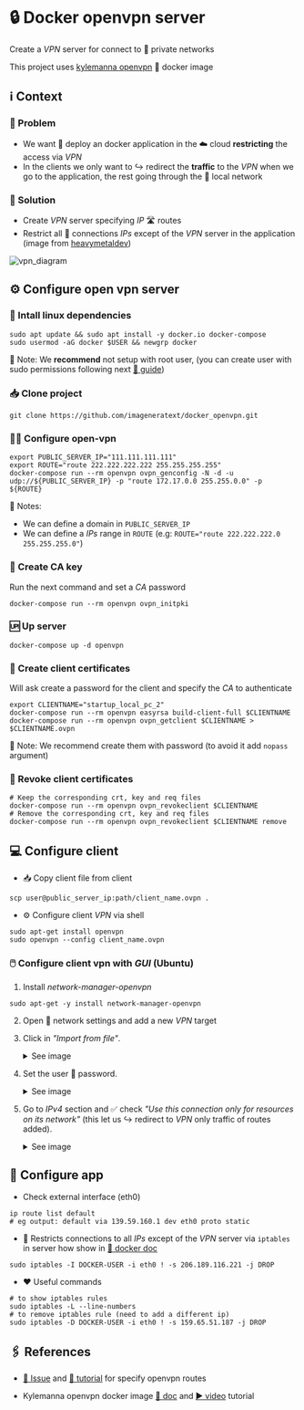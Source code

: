 # 🔒 Docker openvpn server

Create a _VPN_ server for connect to 🔗 private networks

This project uses [kylemanna openvpn](https://hub.docker.com/r/kylemanna/openvpn) 🐋 docker image

## ℹ️ Context

### 😬 Problem

- We want 🚀 deploy an docker application in the ☁️ cloud **restricting** the access via _VPN_
- In the clients we only want to ↪️ redirect the **traffic** to the _VPN_ when we go to the application, the rest going through the 📍 local network

### 💼 Solution

- Create _VPN_ server specifying _IP_ 🛣️ routes
- Restrict all 🔗 connections _IPs_ except of the _VPN_ server in the application (image from [heavymetaldev](https://heavymetaldev.com/openvpn-with-docker))

![vpn_diagram](https://user-images.githubusercontent.com/22328176/126044983-3883e6e1-276c-430d-8610-850a425fc562.png)

## ⚙️ Configure open vpn server

### 🐧 Intall linux dependencies

```shell
sudo apt update && sudo apt install -y docker.io docker-compose
sudo usermod -aG docker $USER && newgrp docker
```

📝 Note: We **recommend** not setup with root user, (you can create user with sudo permissions following next [🦮 guide](https://www.digitalocean.com/community/tutorials/initial-server-setup-with-ubuntu-20-04))

### 📥 Clone project

```shell
git clone https://github.com/imageneratext/docker_openvpn.git
```

### 👨‍🔧 Configure open-vpn

```shell
export PUBLIC_SERVER_IP="111.111.111.111"
export ROUTE="route 222.222.222.222 255.255.255.255"
docker-compose run --rm openvpn ovpn_genconfig -N -d -u udp://${PUBLIC_SERVER_IP} -p "route 172.17.0.0 255.255.0.0" -p ${ROUTE}
```

📝 Notes:

- We can define a domain in `PUBLIC_SERVER_IP`
- We can define a _IPs_ range in `ROUTE` (e.g: `ROUTE="route 222.222.222.0 255.255.255.0"`)

### 🔑 Create CA key

Run the next command and set a _CA_ password

```shell
docker-compose run --rm openvpn ovpn_initpki
```

### 🆙 Up server

```shell
docker-compose up -d openvpn
```

### 👤 Create client certificates

Will ask create a password for the client and specify the _CA_ to authenticate

```shell
export CLIENTNAME="startup_local_pc_2"
docker-compose run --rm openvpn easyrsa build-client-full $CLIENTNAME
docker-compose run --rm openvpn ovpn_getclient $CLIENTNAME > $CLIENTNAME.ovpn
```

📝 Note: We recommend create them with password (to avoid it add `nopass` argument)

### 🧹 Revoke client certificates

```shell
# Keep the corresponding crt, key and req files
docker-compose run --rm openvpn ovpn_revokeclient $CLIENTNAME
# Remove the corresponding crt, key and req files
docker-compose run --rm openvpn ovpn_revokeclient $CLIENTNAME remove
```

## 💻 Configure client

- 📥 Copy client file from client

```shell
scp user@public_server_ip:path/client_name.ovpn .
```

- ⚙️ Configure client _VPN_ via shell

```shell
sudo apt-get install openvpn
sudo openvpn --config client_name.ovpn
```

### 🖱️ Configure client vpn with _GUI_ (Ubuntu)

1. Install _network-manager-openvpn_

```shell
sudo apt-get -y install network-manager-openvpn
```

2. Open 📶 network settings and add a new _VPN_ target

3. Click in _"Import from file"_. <details><summary>See image</summary>![vpn_settings_ubuntu_](https://user-images.githubusercontent.com/22328176/126045438-8a314b4e-819c-4832-bf65-a1e4d35d5ec8.png)</details>

4. Set the user 🔑 password. <details><summary>See image</summary>![pass_vpn_settings](https://user-images.githubusercontent.com/22328176/126045431-23ae3f16-e6c6-4360-b5f0-c856349e3a32.png)</details>

5. Go to _IPv4_ section and ✅ check _"Use this connection only for resources on its network"_ (this let us ↪️ redirect to _VPN_ only traffic of routes added). <details><summary>See image</summary>![ipv4_vpn_setting](https://user-images.githubusercontent.com/22328176/126045421-a7c1a4f7-e6b5-4cde-8386-44f64ce010d2.png)</details>

## 📱 Configure app

- Check external interface (eth0)

```shell
ip route list default
# eg output: default via 139.59.160.1 dev eth0 proto static
```

- 🔐 Restricts connections to all _IPs_ except of the _VPN_ server via `iptables` in server how show in [🐋 docker doc](https://docs.docker.com/network/iptables/#restrict-connections-to-the-docker-host)

```shell
sudo iptables -I DOCKER-USER -i eth0 ! -s 206.189.116.221 -j DROP
```

- ❤️ Useful commands

```shell
# to show iptables rules
sudo iptables -L --line-numbers
# to remove iptables rule (need to add a different ip)
sudo iptables -D DOCKER-USER -i eth0 ! -s 159.65.51.187 -j DROP
```

## 🖇️ References

- [💬 Issue](https://github.com/kylemanna/docker-openvpn/issues/288) and [📙 tutorial](https://heavymetaldev.com/openvpn-with-docker) for specify openvpn routes

- Kylemanna openvpn docker image [📄 doc](https://github.com/kylemanna/docker-openvpn) and [▶️ video](https://www.youtube.com/watch?v=Ulew2JHUHfE) tutorial
